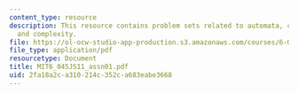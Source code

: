```yaml
---
content_type: resource
description: This resource contains problem sets related to automata, computability,
  and complexity.
file: https://ol-ocw-studio-app-production.s3.amazonaws.com/courses/6-045j-automata-computability-and-complexity-spring-2011/2fa18a2ca310214c352ca683eabe3668_MIT6_045JS11_assn01.pdf
file_type: application/pdf
resourcetype: Document
title: MIT6_045JS11_assn01.pdf
uid: 2fa18a2c-a310-214c-352c-a683eabe3668
---
```

